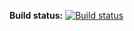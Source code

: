 **Build status:** [![Build status](https://ci.appveyor.com/api/projects/status/lt8cua7ex9fin7tb?svg=true)](https://ci.appveyor.com/project/tpodolak/playground)
